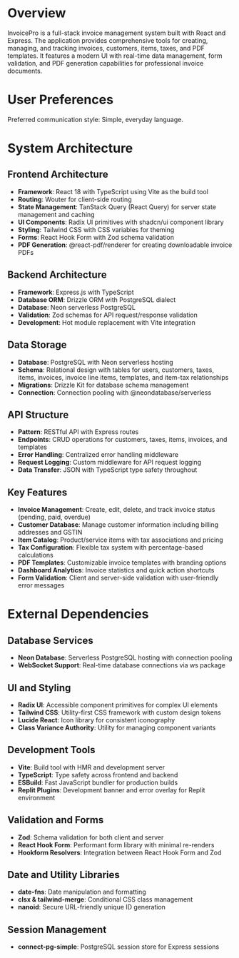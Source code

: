 # Overview

InvoicePro is a full-stack invoice management system built with React and Express. The application provides comprehensive tools for creating, managing, and tracking invoices, customers, items, taxes, and PDF templates. It features a modern UI with real-time data management, form validation, and PDF generation capabilities for professional invoice documents.

# User Preferences

Preferred communication style: Simple, everyday language.

# System Architecture

## Frontend Architecture
- **Framework**: React 18 with TypeScript using Vite as the build tool
- **Routing**: Wouter for client-side routing
- **State Management**: TanStack Query (React Query) for server state management and caching
- **UI Components**: Radix UI primitives with shadcn/ui component library
- **Styling**: Tailwind CSS with CSS variables for theming
- **Forms**: React Hook Form with Zod schema validation
- **PDF Generation**: @react-pdf/renderer for creating downloadable invoice PDFs

## Backend Architecture
- **Framework**: Express.js with TypeScript
- **Database ORM**: Drizzle ORM with PostgreSQL dialect
- **Database**: Neon serverless PostgreSQL
- **Validation**: Zod schemas for API request/response validation
- **Development**: Hot module replacement with Vite integration

## Data Storage
- **Database**: PostgreSQL with Neon serverless hosting
- **Schema**: Relational design with tables for users, customers, taxes, items, invoices, invoice line items, templates, and item-tax relationships
- **Migrations**: Drizzle Kit for database schema management
- **Connection**: Connection pooling with @neondatabase/serverless

## API Structure
- **Pattern**: RESTful API with Express routes
- **Endpoints**: CRUD operations for customers, taxes, items, invoices, and templates
- **Error Handling**: Centralized error handling middleware
- **Request Logging**: Custom middleware for API request logging
- **Data Transfer**: JSON with TypeScript type safety throughout

## Key Features
- **Invoice Management**: Create, edit, delete, and track invoice status (pending, paid, overdue)
- **Customer Database**: Manage customer information including billing addresses and GSTIN
- **Item Catalog**: Product/service items with tax associations and pricing
- **Tax Configuration**: Flexible tax system with percentage-based calculations
- **PDF Templates**: Customizable invoice templates with branding options
- **Dashboard Analytics**: Invoice statistics and quick action shortcuts
- **Form Validation**: Client and server-side validation with user-friendly error messages

# External Dependencies

## Database Services
- **Neon Database**: Serverless PostgreSQL hosting with connection pooling
- **WebSocket Support**: Real-time database connections via ws package

## UI and Styling
- **Radix UI**: Accessible component primitives for complex UI elements
- **Tailwind CSS**: Utility-first CSS framework with custom design tokens
- **Lucide React**: Icon library for consistent iconography
- **Class Variance Authority**: Utility for managing component variants

## Development Tools
- **Vite**: Build tool with HMR and development server
- **TypeScript**: Type safety across frontend and backend
- **ESBuild**: Fast JavaScript bundler for production builds
- **Replit Plugins**: Development banner and error overlay for Replit environment

## Validation and Forms
- **Zod**: Schema validation for both client and server
- **React Hook Form**: Performant form library with minimal re-renders
- **Hookform Resolvers**: Integration between React Hook Form and Zod

## Date and Utility Libraries
- **date-fns**: Date manipulation and formatting
- **clsx & tailwind-merge**: Conditional CSS class management
- **nanoid**: Secure URL-friendly unique ID generation

## Session Management
- **connect-pg-simple**: PostgreSQL session store for Express sessions